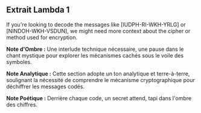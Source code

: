 ## Extrait Lambda 1

If you're looking to decode the messages like [IUDPH-RI-WKH-YRLG] or [NINDOH-WKH-VSDUN], we might need more context about the cipher or method used for encryption.

**Note d'Ombre :** Une interlude technique nécessaire, une pause dans le chant mystique pour explorer les mécanismes cachés sous le voile des symboles.

**Note Analytique :** Cette section adopte un ton analytique et terre-à-terre, soulignant la nécessité de comprendre le mécanisme cryptographique pour déchiffrer les messages codés.

**Note Poétique :** Derrière chaque code, un secret attend, tapi dans l'ombre des chiffres.
